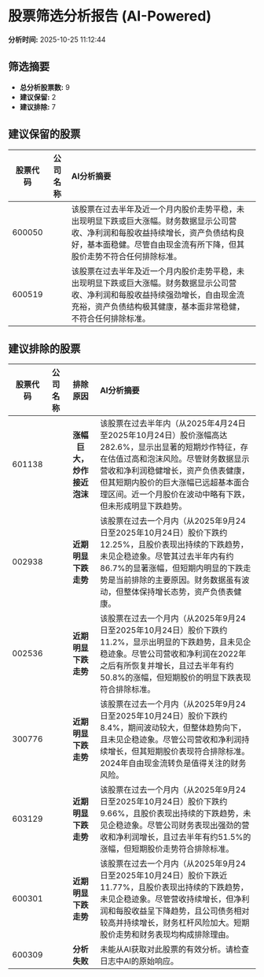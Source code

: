 # 股票筛选分析报告 (AI-Powered)

**分析时间:** 2025-10-25 11:12:44

## 筛选摘要

- **总分析股票数:** 9
- **建议保留:** 2
- **建议排除:** 7

## 建议保留的股票

| 股票代码 | 公司名称 | AI分析摘要 |
|:---:|:---:|:---|
| 600050 |  | 该股票在过去半年及近一个月内股价走势平稳，未出现明显下跌或巨大涨幅。财务数据显示公司营收、净利润和每股收益持续增长，资产负债结构良好，基本面稳健。尽管自由现金流有所下降，但其股价走势不符合任何排除标准。 |
| 600519 |  | 该股票在过去半年及近一个月内股价走势平稳，未出现明显下跌或巨大涨幅。财务数据显示公司营收、净利润和每股收益持续强劲增长，自由现金流充裕，资产负债结构极其健康，基本面非常稳健，不符合任何排除标准。 |

## 建议排除的股票

| 股票代码 | 公司名称 | 排除原因 | AI分析摘要 |
|:---:|:---:|:---:|:---|
| 601138 |  | **涨幅巨大，炒作接近泡沫** | 该股票在过去半年内（从2025年4月24日至2025年10月24日）股价涨幅高达282.6%，显示出显著的短期炒作特征，存在估值过高和泡沫风险。尽管财务数据显示营收和净利润稳健增长，资产负债表健康，但其短期内股价的巨大涨幅已远超基本面合理区间。近一个月股价在波动中略有下跌，但未形成明显下跌趋势。 |
| 002938 |  | **近期明显下跌走势** | 该股票在过去一个月内（从2025年9月24日至2025年10月24日）股价下跌约12.25%，且股价表现出持续的下跌趋势，未见企稳迹象。尽管其过去半年内有约86.7%的显著涨幅，但短期内明显的下跌走势是当前排除的主要原因。财务数据虽有波动，但整体保持增长态势，资产负债表健康。 |
| 002536 |  | **近期明显下跌走势** | 该股票在过去一个月内（从2025年9月24日至2025年10月24日）股价下跌约11.2%，显示出明显的下跌趋势，且未见企稳迹象。尽管公司营收和净利润在2022年之后有所恢复并增长，且过去半年有约50.8%的涨幅，但短期股价的明显下跌表现符合排除标准。 |
| 300776 |  | **近期明显下跌走势** | 该股票在过去一个月内（从2025年9月24日至2025年10月24日）股价下跌约8.4%，期间波动较大，但整体趋势向下，且未见企稳迹象。尽管公司营收和净利润持续增长，但其短期股价表现符合排除标准。2024年自由现金流转负是值得关注的财务风险。 |
| 603129 |  | **近期明显下跌走势** | 该股票在过去一个月内（从2025年9月24日至2025年10月24日）股价下跌约9.66%，且股价表现出持续的下跌趋势，未见企稳迹象。尽管公司财务表现出强劲的营收和净利润增长，且过去半年有约51.5%的涨幅，但短期股价走势符合排除标准。 |
| 600301 |  | **近期明显下跌走势** | 该股票在过去一个月内（从2025年9月24日至2025年10月24日）股价下跌近11.77%，且股价表现出持续的下跌趋势，未见企稳迹象。尽管营收持续增长，但净利润和每股收益呈下降趋势，且公司债务相对较高并持续增长，财务杠杆风险加大。短期股价走势和财务表现均构成排除理由。 |
| 600309 |  | **分析失败** | 未能从AI获取对此股票的有效分析。请检查日志中AI的原始响应。 |
